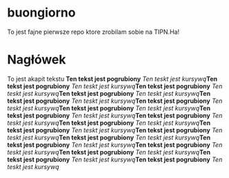 # buongiorno
To jest fajne pierwsze repo ktore zrobilam sobie na TIPN.Ha!

# Nagłówek
To jest akapit tekstu **Ten tekst jest pogrubiony** *Ten teskt jest kursywą***Ten tekst jest pogrubiony** *Ten teskt jest kursywą***Ten tekst jest pogrubiony** *Ten teskt jest kursywą***Ten tekst jest pogrubiony** *Ten teskt jest kursywą***Ten tekst jest pogrubiony** *Ten teskt jest kursywą***Ten tekst jest pogrubiony** *Ten teskt jest kursywą***Ten tekst jest pogrubiony** *Ten teskt jest kursywą***Ten tekst jest pogrubiony** *Ten teskt jest kursywą***Ten tekst jest pogrubiony** *Ten teskt jest kursywą***Ten tekst jest pogrubiony** *Ten teskt jest kursywą***Ten tekst jest pogrubiony** *Ten teskt jest kursywą***Ten tekst jest pogrubiony** *Ten teskt jest kursywą***Ten tekst jest pogrubiony** *Ten teskt jest kursywą***Ten tekst jest pogrubiony** *Ten teskt jest kursywą***Ten tekst jest pogrubiony** *Ten teskt jest kursywą***Ten tekst jest pogrubiony** *Ten teskt jest kursywą***Ten tekst jest pogrubiony** *Ten teskt jest kursywą***Ten tekst jest pogrubiony** *Ten teskt jest kursywą*
